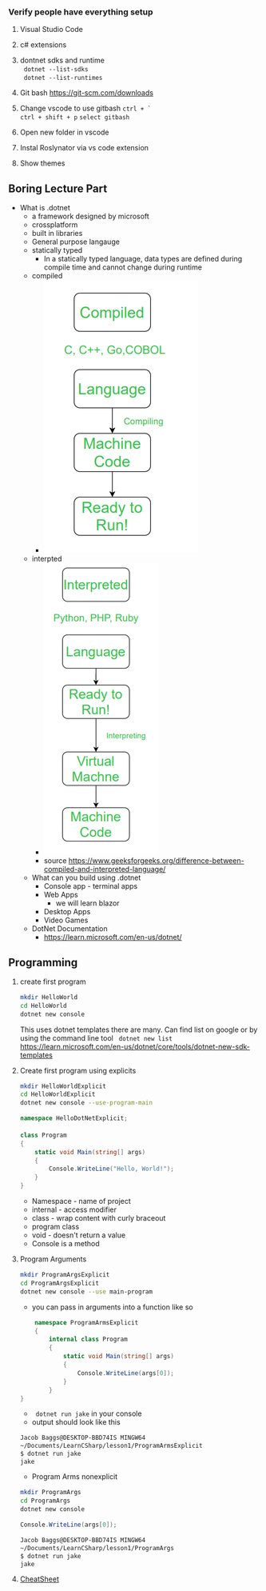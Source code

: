 ### Verify people have everything setup
1. Visual Studio Code
2. c# extensions
3. dontnet sdks and runtime  
    ``` dotnet --list-sdks```  
    ``` dotnet --list-runtimes```  
4. Git bash
    https://git-scm.com/downloads
5. Change vscode to use gitbash
    ``` ctrl + `  ```  
    ``` ctrl + shift + p ```
    ``` select gitbash ```

6. Open new folder in vscode
7. Instal Roslynator via vs code extension
8. Show themes

## Boring Lecture Part

* What is .dotnet
    * a framework designed by microsoft
    * crossplatform
    * built in libraries
    * General purpose langauge
    * statically typed
        * In a statically typed language, data types are defined during compile time and cannot change during runtime
    * compiled
        * ![Alt text](image.png) 
    * interpted 
        * ![Alt text](image-1.png)
        * source https://www.geeksforgeeks.org/difference-between-compiled-and-interpreted-language/
    * What can you build using .dotnet
        * Console app - terminal apps
        * Web Apps
            * we will learn blazor
        * Desktop Apps
        * Video Games
    * DotNet Documentation
        * https://learn.microsoft.com/en-us/dotnet/
    
## Programming 

1. create first program  
    ```bash  
    mkdir HelloWorld
    cd HelloWorld
    dotnet new console
    ```
    This uses dotnet templates there are many. Can find list on google or by using the command line tool
    ``` dotnet new list```
    https://learn.microsoft.com/en-us/dotnet/core/tools/dotnet-new-sdk-templates
2. Create first program using explicits
    ```bash  
    mkdir HelloWorldExplicit
    cd HelloWorldExplicit
    dotnet new console --use-program-main
    ```
    
    ```C# 
    namespace HelloDotNetExplicit;

    class Program
    {
        static void Main(string[] args)
        {
            Console.WriteLine("Hello, World!");
        }
    }
    ```
    * Namespace - name of project
    * internal - access modifier 
    * class - wrap content with curly braceout
    * program class 
    * void - doesn't return a value
    * Console is a method
3. Program Arguments
    ```bash  
    mkdir ProgramArgsExplicit
    cd ProgramArgsExplicit
    dotnet new console --use main-program
    ```
    * you can pass in arguments into a function like so  
    ```c#
        namespace ProgramArmsExplicit
        {
            internal class Program
            {
                static void Main(string[] args)
                {
                    Console.WriteLine(args[0]);
                }
            }
    }

    ```
    * ``` dotnet run jake``` in your console  
    * output should look like this 
    ``` 
    Jacob Baggs@DESKTOP-BBD74IS MINGW64 ~/Documents/LearnCSharp/lesson1/ProgramArmsExplicit
    $ dotnet run jake
    jake
    ```
    * Program Arms nonexplicit
    ```bash  
    mkdir ProgramArgs
    cd ProgramArgs
    dotnet new console
    ```
    ```c#
    Console.WriteLine(args[0]);

    ```
    ```
    Jacob Baggs@DESKTOP-BBD74IS MINGW64 ~/Documents/LearnCSharp/lesson1/ProgramArgs
    $ dotnet run jake
    jake
    ```

3. [CheatSheet](https://zerotomastery.io/cheatsheets/csharp-cheat-sheet/)
